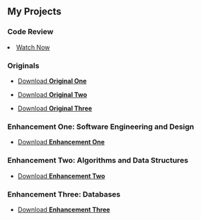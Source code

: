<h2>My Projects</h2>


<h3>Code Review</h3>
<li><a href="https://youtu.be/LAEsd_xDf2A">Watch Now</a></li>

<h3>Originals</h3>
<ul class="downloads">
    <li><a href="https://1drv.ms/u/c/d03a055768b87148/Ea9jL-AIFFtOi4gTvUOaj04BmpvUWGVsRiD6pOvnoqPNOw?e=UqUv2R">Download <strong>Original One</strong></a></li>
</ul>
<ul class="downloads">
    <li><a href="https://1drv.ms/u/c/d03a055768b87148/EVSAbnoAt0dEkBPnb8SVwskBZwFgDEV_101iLYPnou9tpg?e=JSNFv8">Download <strong>Original Two</strong></a></li>
</ul>
<ul class="downloads">
    <li><a href="https://1drv.ms/u/c/d03a055768b87148/Eb-DarUShrBPqu7K1X8YipcBkUScZbW00LzrTXo5BdsEXg?e=hX0IdZ">Download <strong>Original Three</strong></a></li>
</ul>

<h3>Enhancement One: Software Engineering and Design</h3>
<ul class="downloads">
    <li><a href="https://1drv.ms/u/c/d03a055768b87148/ETTH5GbdUQlCo6aoWzUJx34BPRYS1yObPj1552wOS2Gw5g?e=YEb2DB">Download <strong>Enhancement One</strong></a></li>
</ul>

<h3>Enhancement Two: Algorithms and Data Structures</h3>
<ul class="downloads">
    <li><a href="https://1drv.ms/u/c/d03a055768b87148/EVSAbnoAt0dEkBPnb8SVwskB0CylYZnt-0G_UgGkWB1VTA?e=2vz6Jo">Download <strong>Enhancement Two</strong></a></li>
</ul>

<h3>Enhancement Three: Databases</h3>
<ul class="downloads">
    <li><a href="https://1drv.ms/u/c/d03a055768b87148/Eb-DarUShrBPqu7K1X8YipcBuQJB1kt8zdIt6OMIZCtXzA?e=v6mo60">Download <strong>Enhancement Three</strong></a></li>
</ul>




